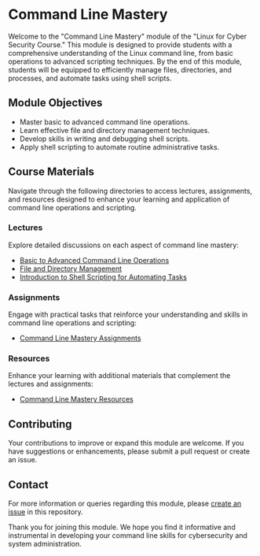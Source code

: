 # Command Line Mastery

Welcome to the "Command Line Mastery" module of the "Linux for Cyber Security Course." This module is designed to provide students with a comprehensive understanding of the Linux command line, from basic operations to advanced scripting techniques. By the end of this module, students will be equipped to efficiently manage files, directories, and processes, and automate tasks using shell scripts.

## Module Objectives

- Master basic to advanced command line operations.
- Learn effective file and directory management techniques.
- Develop skills in writing and debugging shell scripts.
- Apply shell scripting to automate routine administrative tasks.

## Course Materials

Navigate through the following directories to access lectures, assignments, and resources designed to enhance your learning and application of command line operations and scripting.

### Lectures

Explore detailed discussions on each aspect of command line mastery:

- [Basic to Advanced Command Line Operations](Lectures/01_Basic_to_Advanced_Command_Line_Operations.md)
- [File and Directory Management](Lectures/02_File_and_Directory_Management.md)
- [Introduction to Shell Scripting for Automating Tasks](Lectures/03_Introduction_to_Shell_Scripting_for_Automating_Tasks.md)

### Assignments

Engage with practical tasks that reinforce your understanding and skills in command line operations and scripting:

- [Command Line Mastery Assignments](Assignments/04_Command_Line_Mastery_Assignments.md)

### Resources

Enhance your learning with additional materials that complement the lectures and assignments:

- [Command Line Mastery Resources](Resources/04_Command_Line_Mastery_Resources.md)

## Contributing

Your contributions to improve or expand this module are welcome. If you have suggestions or enhancements, please submit a pull request or create an issue.

## Contact

For more information or queries regarding this module, please [create an issue](https://github.com/moeinfatehi/LinuxForCyberSecurityCourse/issues) in this repository.

Thank you for joining this module. We hope you find it informative and instrumental in developing your command line skills for cybersecurity and system administration.
